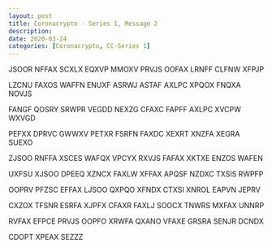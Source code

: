 ```yaml
---
layout: post
title: Coronacrypto - Series 1, Message 2
description:
date: 2020-03-24
categories: [Coronacrypto, CC-Series 1]
---
```


JSOOR NFFAX SCXLX EQXVP MMOXV PRVJS OOFAX LRNFF CLFNW XFPJP

LZCNU FAXOS WAFFN ENUXF ASRWJ ASTAF AXLPC XPQOX FNQXA NOVJS

FANGF QOSRY SRWPR VEGDD NEXZG CFAXC FAPFF AXLPC XVCPW WXVGD

PEFXX DPRVC GWWXV PETXR FSRFN FAXDC XEXRT XNZFA XEGRA SUEXO

ZJSOO RNFFA XSCES WAFQX VPCYX RXVJS FAFAX XKTXE ENZOS WAFEN

UXFSU XJSOO DPEEQ XZNCX FAXLW XFFAX APQSF NZDXC TXSIS RWPFP

OOPRV PFZSC EFFAX LJSOO QXPQO XFNDX CTXSI XNROL EAPVN JEPRV

CXZOX TFSNR ESRFA XJPFX CFAXR FAXLJ SOOCX TNWRS MXFAX UNNRP

RVFAX EFPCE PRVJS OOPFO XRWFA QXANO VFAXE GRSRA SENJR DCNDX

CDOPT XPEAX SEZZZ

